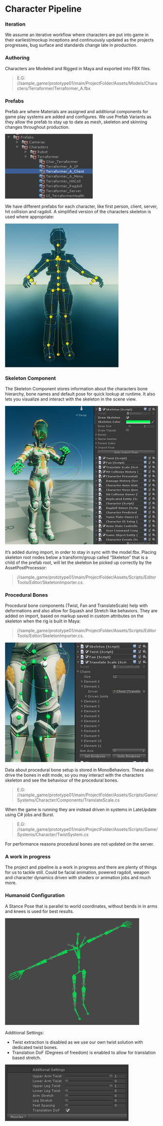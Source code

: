 # Character Pipeline

### Iteration
We assume an iterative workflow where characters are put into game in their earliest/mockup inceptions and continuously updated as the projects progresses, bug surface and standards change late in production.

### Authoring
Characters are Modeled and Rigged in Maya and exported into FBX files.

> E.G: //sample_game/prototype01/main/ProjectFolder/Assets/Models/Characters/Terraformer/Terraformer_A.fbx

### Prefabs
Prefab are where Materials are assigned and additional components for game play systems are added and configures. We use Prefab Variants as they allow the prefab to stay up to date as mesh, skeleton and skinning changes throughout production.

![](Images/CharacterPrefabs.png)

We have different prefabs for each character, like first person, client, server, hit collision and ragdoll. A simplified version of the characters skeleton is used where appropriate:

![](Images/ReducedSkeleton.png)

### Skeleton Component
The Skeleton Component stores information about the characters bone hierarchy, bone names and default pose for quick lookup at runtime. It also lets you visualize and interact with the skeleton in the scene view.

![](Images/SkeletonComponent.png)

It’s added during import, in order to stay in sync with the model.fbx. Placing skeleton root nodes below a transform/group called “Skeleton” that is a child of the prefab root, will let the skeleton be picked up correctly by the AssetPostProcessor: 

> //sample_game/prototype01/main/ProjectFolder/Assets/Scripts/EditorTools/Editor/SkeletonImporter.cs.

### Procedural Bones
Procedural bone components (Twist, Fan and TranslateScale) help with deformations and also allow for Squash and Stretch like behaviors. They are added on import, based on markup saved in custom attributes on the skeleton when the rig is built in Maya:

> //sample_game/prototype01/main/ProjectFolder/Assets/Scripts/EditorTools/Editor/SkeletonImporter.cs.

![](Images/ProceduralBones.png)

Data about procedural bone setup is stored in MonoBehaviors. These also drive the bones in edit mode, so you may interact with the characters skeleton and see the behaviour of the procedural bones.
> E.G: //sample_game/prototype01/main/ProjectFolder/Assets/Scripts/Game/Systems/Character/Components/TranslateScale.cs

When the game is running they are instead driven in systems in LateUpdate using C# jobs and Burst. 
> E.G: //sample_game/prototype01/main/ProjectFolder/Assets/Scripts/Game/Systems/Character/TwistSystem.cs

For performance reasons procedural bones are not updated on the server.

### A work in progress
The project and pipeline is a work in progress and there are plenty of things for us to tackle still. Could be facial animation, powered ragdoll, weapon and character dynamics driven with shaders or animation jobs and much more.


### Humanoid Configuration
A Stance Pose that is parallel to world coordinates, without bends in in arms and knees is used for best results. 

![](Images/TPose.PNG)

Additional Settings:
* Twist extraction is disabled as we use our own twist solution with dedicated twist bones.
* Translation DoF (Degrees of freedom) is enabled to allow for translation based stretch.

![](Images/HumanoidSettings.PNG)
